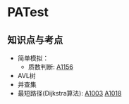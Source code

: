 # PATest

## 知识点与考点

* 简单模拟：
  * 质数判断: [A1156](https://github.com/UKMeng/PATest/blob/master/Aclass/A1156.cpp)
* AVL树
* 并查集
* 最短路径(Dijkstra算法): [A1003](https://github.com/UKMeng/PATest/blob/master/Aclass/A1003.cpp) [A1018](https://github.com/UKMeng/PATest/blob/master/Aclass/A1018.cpp)